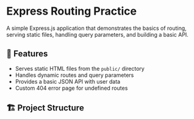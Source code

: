 # Express Routing Practice

A simple Express.js application that demonstrates the basics of routing, serving static files, handling query parameters, and building a basic API.



## 🚀 Features

- Serves static HTML files from the `public/` directory
- Handles dynamic routes and query parameters
- Provides a basic JSON API with user data
- Custom 404 error page for undefined routes



## 🏗 Project Structure

